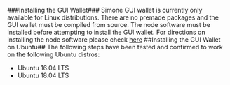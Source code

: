 ###Installing the GUI Wallet###
Simone GUI wallet is currently only available for Linux distributions. There are no premade packages and the GUI wallet must be compiled from source. The node software must be installed before attempting to install the GUI wallet. For directions on installing the node software please check [here](https://github.com/aelagrassa/simone)
##Installing the GUI Wallet on Ubuntu##
The following steps have been tested and confirmed to work on the following Ubuntu distros:
- Ubuntu 16.04 LTS
- Ubuntu 18.04 LTS
